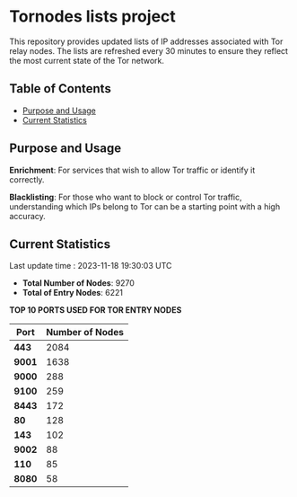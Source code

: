 # Tornodes lists project

This repository provides updated lists of IP addresses associated with Tor relay nodes. The lists are refreshed every 30 minutes to ensure they reflect the most current state of the Tor network.

## Table of Contents

- [Purpose and Usage](#purpose-and-usage)
- [Current Statistics](#current-statistics)


## Purpose and Usage

**Enrichment**: For services that wish to allow Tor traffic or identify it correctly.

**Blacklisting**: For those who want to block or control Tor traffic, understanding which IPs belong to Tor can be a starting point with a high accuracy.

## Current Statistics

Last update time : 2023-11-18 19:30:03 UTC

- **Total Number of Nodes**: 9270
- **Total of Entry Nodes**: 6221

**TOP 10 PORTS USED FOR TOR ENTRY NODES**

| **Port** | **Number of Nodes** |
|------|-----------------|
| **443**   | 2084  |
| **9001**   | 1638  |
| **9000**   | 288  |
| **9100**   | 259  |
| **8443**   | 172  |
| **80**   | 128  |
| **143**   | 102  |
| **9002**   | 88  |
| **110**   | 85  |
| **8080**   | 58  |

